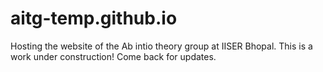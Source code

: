 # aitg-temp.github.io

Hosting the website of the Ab intio theory group at IISER Bhopal. This is a work under construction! Come back for updates. 
